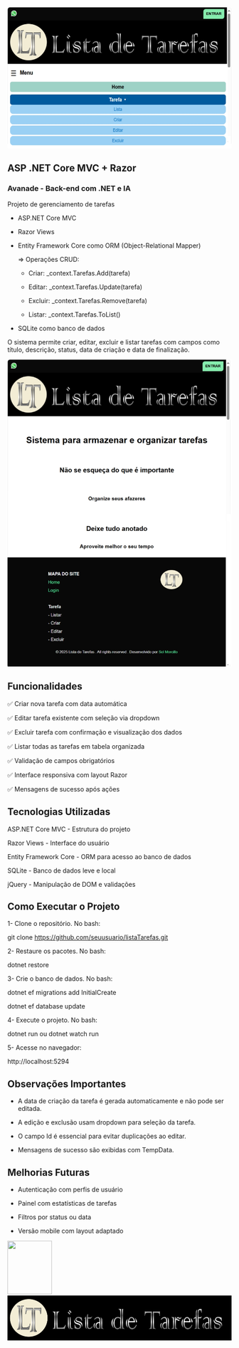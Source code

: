 <img src="wwwroot/img/img2.jpg">

## ASP .NET Core MVC + Razor

### Avanade - Back-end com .NET e IA

Projeto de gerenciamento de tarefas

- ASP.NET Core MVC

- Razor Views

- Entity Framework Core como ORM (Object-Relational Mapper)

  => Operações CRUD:

     - Criar: _context.Tarefas.Add(tarefa)

     - Editar: _context.Tarefas.Update(tarefa)

     - Excluir: _context.Tarefas.Remove(tarefa)

     - Listar: _context.Tarefas.ToList()

- SQLite como banco de dados

O sistema permite criar, editar, excluir e listar tarefas com campos como título, descrição, status, data de criação e data de finalização.

<img src="wwwroot/img/img1.jpg">

## Funcionalidades

✅ Criar nova tarefa com data automática

✅ Editar tarefa existente com seleção via dropdown

✅ Excluir tarefa com confirmação e visualização dos dados

✅ Listar todas as tarefas em tabela organizada

✅ Validação de campos obrigatórios

✅ Interface responsiva com layout Razor

✅ Mensagens de sucesso após ações

## Tecnologias Utilizadas

ASP.NET Core MVC - Estrutura do projeto

Razor Views - Interface do usuário

Entity Framework Core - ORM para acesso ao banco de dados

SQLite - Banco de dados leve e local

jQuery - Manipulação de DOM e validações


## Como Executar o Projeto

1- Clone o repositório. No bash:

git clone https://github.com/seuusuario/listaTarefas.git

2- Restaure os pacotes. No bash:

dotnet restore

3- Crie o banco de dados. No bash:

dotnet ef migrations add InitialCreate

dotnet ef database update

4- Execute o projeto. No bash:

dotnet run ou dotnet watch run

5- Acesse no navegador:

http://localhost:5294

## Observações Importantes

- A data de criação da tarefa é gerada automaticamente e não pode ser editada.

- A edição e exclusão usam dropdown para seleção da tarefa.

- O campo Id é essencial para evitar duplicações ao editar.

- Mensagens de sucesso são exibidas com TempData.

## Melhorias Futuras

- Autenticação com perfis de usuário

- Painel com estatísticas de tarefas

- Filtros por status ou data

- Versão mobile com layout adaptado

<img src="https://solmorcillo.com.br/imgs_public/logo_SM.jpg" width="100px" height="120px">

<img src="wwwroot/img/banner1.jpg">
